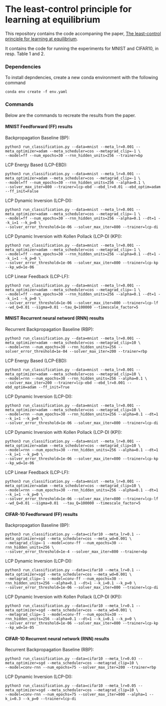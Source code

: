 # The least-control principle for learning at equilibrium

This repository contains the code accompaning the paper, [The least-control principle for learning at equilibrium](https://arxiv.org/abs/2207.01332). 

It contains the code for running the experiments for MNIST and CIFAR10, in resp. Table 1 and 2.

### Dependencies
To install depndencies, create a new conda environment with the following command
```
conda env create -f env.yaml
```

### Commands
Below are the commands to recreate the results from the paper.

#### MNIST Feedforward (FF) results

Backpropagation Baseline (BP):
```
python3 run_classification.py --data=mnist --meta_lr=0.001 --meta_optimizer=adam --meta_scheduler=cos --metagrad_clip=-1 \
--model=ff --num_epochs=30 --rnn_hidden_units=256 --trainer=bp
```

LCP Energy Based (LCP-EBD):
```
python3 run_classification.py --data=mnist --meta_lr=0.001 --meta_optimizer=adam --meta_scheduler=cos --metagrad_clip=-1 \
--model=ff --num_epochs=30 --rnn_hidden_units=256 --alpha=0.1 \
--solver_max_iter=800 --trainer=lcp-ebd --ebd_lr=0.01 --ebd_optim=adam --ff_init=False 
```

LCP Dynamic Inversion (LCP-DI):
```
python3 run_classification.py --data=mnist --meta_lr=0.001 --meta_optimizer=adam --meta_scheduler=cos --metagrad_clip=-1 \
--model=ff --num_epochs=30 --rnn_hidden_units=256 --alpha=0.1 --dt=1 --k_i=1 --k_p=0 \
--solver_error_threshold=1e-06 --solver_max_iter=800 --trainer=lcp-di
```

LCP Dynamic Inversion with Kollen Pollack (LCP-DI (KP)):
```
python3 run_classification.py --data=mnist --meta_lr=0.001 --meta_optimizer=adam --meta_scheduler=cos --metagrad_clip=-1 \
--model=ff --num_epochs=30 --rnn_hidden_units=256 --alpha=0.1 --dt=1 --k_i=1 --k_p=0 \
--solver_error_threshold=1e-06 --solver_max_iter=800 --trainer=lcp-kp  --kp_wd=1e-06
```

LCP Linear Feedback (LCP-LF):
```
python3 run_classification.py --data=mnist --meta_lr=0.001 --meta_optimizer=adam --meta_scheduler=cos --metagrad_clip=-1 \
--model=ff --num_epochs=30 --rnn_hidden_units=256 --alpha=0.1 --dt=1 --k_i=1 --k_p=0 \
--solver_error_threshold=1e-06 --solver_max_iter=800 --trainer=lcp-lf --wd_Q=0.01 --sigma=0.01 --tau_Q=100000 --timescale_factor=5
```


#### MNIST Recurrent neural netword (RNN) results

Recurrent Backpropagation Baseline (RBP):
```
python3 run_classification.py --data=mnist --meta_lr=0.001 --meta_optimizer=adam --meta_scheduler=cos --metagrad_clip=10 \
--model=rnn --num_epochs=30 --rnn_hidden_units=256 --solver_error_threshold=1e-04 --solver_max_iter=200 --trainer=rbp
```

LCP Energy Based (LCP-EBD):
```
python3 run_classification.py --data=mnist --meta_lr=0.001 --meta_optimizer=adam --meta_scheduler=cos --metagrad_clip=10 \
--model=rnn --num_epochs=30 --rnn_hidden_units=256 --alpha=0.1 \
--solver_max_iter=200 --trainer=lcp-ebd --ebd_lr=0.001 --ebd_optim=adam --ff_init=True 
```

LCP Dynamic Inversion (LCP-DI):
```
python3 run_classification.py --data=mnist --meta_lr=0.001 --meta_optimizer=adam --meta_scheduler=cos --metagrad_clip=10 \
--model=rnn --num_epochs=30 --rnn_hidden_units=256 --alpha=0.1 --dt=1 --k_i=1 --k_p=0 \
--solver_error_threshold=1e-06 --solver_max_iter=800 --trainer=lcp-di
```

LCP Dynamic Inversion with Kollen Pollack (LCP-DI (KP)):
```
python3 run_classification.py --data=mnist --meta_lr=0.001 --meta_optimizer=adam --meta_scheduler=cos --metagrad_clip=10 \
--model=rnn --num_epochs=30 --rnn_hidden_units=256 --alpha=0.1 --dt=1 --k_i=1 --k_p=0 \
--solver_error_threshold=1e-06 --solver_max_iter=800 --trainer=lcp-kp --kp_wd=1e-06
```

LCP Linear Feedback (LCP-LF):
```
python3 run_classification.py --data=mnist --meta_lr=0.001 --meta_optimizer=adam --meta_scheduler=cos --metagrad_clip=10 \
--model=rnn --num_epochs=30 --rnn_hidden_units=256 --alpha=0.1 --dt=1 --k_i=1 --k_p=0 \
--solver_error_threshold=1e-06 --solver_max_iter=800 --trainer=lcp-lf --wd_Q=0.01 --sigma=0.01  --tau_Q=100000 --timescale_factor=5
```

#### CIFAR-10 Feedforward (FF) results
Backpropagation Baseline (BP):
```
python3 run_classification.py --data=cifar10 --meta_lr=0.1 --meta_optimizer=sgd --meta_scheduler=cos --meta_wd=0.001 \
--metagrad_clip=-1 --model=conv-ff --num_epochs=30 --rnn_hidden_units=256 \
--solver_error_threshold=1e-4 --solver_max_iter=800 --trainer=bp
```

LCP Dynamic Inversion (LCP-DI):
```
python3 run_classification.py --data=cifar10 --meta_lr=0.1 --meta_optimizer=sgd --meta_scheduler=cos --meta_wd=0.001 \
--metagrad_clip=-1 --model=conv-ff --num_epochs=30 --rnn_hidden_units=256 --alpha=0.1 --dt=1 --k_i=0.1 --k_p=0 \
--solver_error_threshold=1e-06 --solver_max_iter=800 --trainer=lcp-di
```

LCP Dynamic Inversion with Kollen Pollack (LCP-DI (KP)):
```
python3 run_classification.py --data=cifar10 --meta_lr=0.1 --meta_optimizer=sgd --meta_scheduler=cos --meta_wd=0.001 \
--metagrad_clip=-1 --model=conv-ff --num_epochs=30 --rnn_hidden_units=256 --alpha=0.1 --dt=1 --k_i=0.1 --k_p=0 \
--solver_error_threshold=1e-06 --solver_max_iter=800 --trainer=lcp-kp --kp_wd=1e-05
```

#### CIFAR-10 Recurrent neural network (RNN) results

Recurrent Backpropagation Baseline (RBP):
```
python3 run_classification.py --data=cifar10 --meta_lr=0.03 --meta_optimizer=sgd --meta_scheduler=cos --metagrad_clip=10 \
--model=conv-rnn --num_epochs=75 --solver_max_iter=200 --trainer=rbp
```

LCP Dynamic Inversion (LCP-DI):
```
python3 run_classification.py --data=cifar10 --meta_lr=0.05 --meta_optimizer=sgd --meta_scheduler=cos --metagrad_clip=10 \
--model=conv-rnn --num_epochs=75 --solver_max_iter=800 --alpha=1 --k_i=0.3 --k_p=0 --trainer=lcp-di 
```
